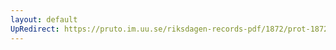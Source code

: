 ```yaml
---
layout: default
UpRedirect: https://pruto.im.uu.se/riksdagen-records-pdf/1872/prot-1872--fk--123/prot-1872--fk--123_021.pdf
---
```

